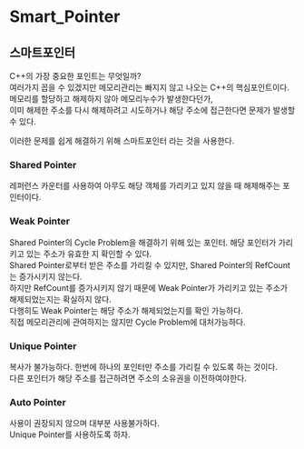 # Smart_Pointer
## 스마트포인터

C++의 가장 중요한 포인트는 무엇일까? <br/>
여러가지 꼽을 수 있겠지만 메모리관리는 빠지지 않고 나오는 C++의 핵심포인트이다. <br/>
메모리를 할당하고 해제하지 않아 메모리누수가 발생한다던가, <br/>
이미 해제한 주소를 다시 해제하려고 시도하거나 해당 주소에 접근한다면 문제가 발생할 수 있다.

이러한 문제를 쉽게 해결하기 위해 스마트포인터 라는 것을 사용한다.

### Shared Pointer
레퍼런스 카운터를 사용하여 아무도 해당 객체를 가리키고 있지 않을 때 해제해주는 포인터이다.

### Weak Pointer
Shared Pointer의 Cycle Problem을 해결하기 위해 있는 포인터. 해당 포인터가 가리키고 있는 주소가 유효한 지 확인할 수 있다.<br/>
Shared Pointer로부터 받은 주소를 가리킬 수 있지만, Shared Pointer의 RefCount는 증가시키지 않는다.<br/>
하지만 RefCount를 증가시키지 않기 때문에 Weak Pointer가 가리키고 있는 주소가 해제되었는지는 확실하지 않다. <br/>
다행히도 Weak Pointer는 해당 주소가 해제되었는지를 확인 가능하다. <br/>
직접 메모리관리에 관여하지는 않지만 Cycle Problem에 대처가능하다.

### Unique Pointer
복사가 불가능하다. 한번에 하나의 포인터만 주소를 가리킬 수 있도록 하는 것이다. <br/>
다른 포인터가 해당 주소를 접근하려면 주소의 소유권을 이전하여야한다.

### Auto Pointer
사용이 권장되지 않으며 대부분 사용불가하다. <br/>
Unique Pointer를 사용하도록 하자.
